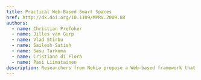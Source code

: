 ```yaml
---
title: Practical Web-Based Smart Spaces
href: http://dx.doi.org/10.1109/MPRV.2009.88
authors:
  - name: Christian Prefoher
  - name: Jilles van Gurp
  - name: Vlad Stirbu
  - name: Sailesh Satish
  - name: Sasu Tarkoma
  - name: Cristiano di Flora
  - name: Pasi Liimatainen
description: Researchers from Nokia propose a Web-based framework that applies a resource-based HTTP style called Representational State Transfer (REST) to enable smart spaces to support pervasive applications in various devices. Mobile devices are evolving into hubs of content and context information. Therefore, our work focuses on pervasive applications in smart spaces that use locally available connectivity and device discovery. This approach allows, for example, sharing content and offering services locally with direct connections between devices. Although many research projects have shown the potential of such applications, the results of this research haven't yet become widely deployed.
---
```

